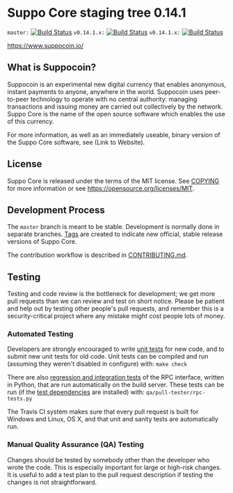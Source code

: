 Suppo Core staging tree 0.14.1
===============================

`master:` [![Build Status](https://travis-ci.org/codeclock/sc.svg?branch=master)](https://travis-ci.org/codeclock/sc) `v0.14.1.x:` [![Build Status](https://travis-ci.org/codeclock/sc.svg?branch=v0.14.1.x)](https://travis-ci.org/codeclock/sc/branches) `v0.14.1.x:` [![Build Status](https://travis-ci.org/codeclock/sc.svg?branch=v0.14.1.x)](https://travis-ci.org/codeclock/sc/branches)

https://www.suppocoin.io/


What is Suppocoin?
----------------

Suppocoin is an experimental new digital currency that enables anonymous, instant
payments to anyone, anywhere in the world. Suppocoin uses peer-to-peer technology
to operate with no central authority: managing transactions and issuing money
are carried out collectively by the network. Suppo Core is the name of the open
source software which enables the use of this currency.

For more information, as well as an immediately useable, binary version of
the Suppo Core software, see (Link to Website).


License
-------

Suppo Core is released under the terms of the MIT license. See [COPYING](COPYING) for more
information or see https://opensource.org/licenses/MIT.

Development Process
-------------------

The `master` branch is meant to be stable. Development is normally done in separate branches.
[Tags](https://github.com/codeclock/SC/tags) are created to indicate new official,
stable release versions of Suppo Core.

The contribution workflow is described in [CONTRIBUTING.md](CONTRIBUTING.md).

Testing
-------

Testing and code review is the bottleneck for development; we get more pull
requests than we can review and test on short notice. Please be patient and help out by testing
other people's pull requests, and remember this is a security-critical project where any mistake might cost people
lots of money.

### Automated Testing

Developers are strongly encouraged to write [unit tests](/doc/unit-tests.md) for new code, and to
submit new unit tests for old code. Unit tests can be compiled and run
(assuming they weren't disabled in configure) with: `make check`

There are also [regression and integration tests](/qa) of the RPC interface, written
in Python, that are run automatically on the build server.
These tests can be run (if the [test dependencies](/qa) are installed) with: `qa/pull-tester/rpc-tests.py`

The Travis CI system makes sure that every pull request is built for Windows
and Linux, OS X, and that unit and sanity tests are automatically run.

### Manual Quality Assurance (QA) Testing

Changes should be tested by somebody other than the developer who wrote the
code. This is especially important for large or high-risk changes. It is useful
to add a test plan to the pull request description if testing the changes is
not straightforward.

